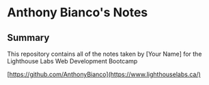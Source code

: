 # Anthony Bianco's Notes

## Summary 

This repository contains all of the notes taken by [Your Name] for the Lighthouse Labs Web Development Bootcamp

[https://github.com/AnthonyBianco](https://www.lighthouselabs.ca/)